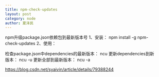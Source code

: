 ```yaml
---
title: npm-check-updates
layout: post
category: node
author: 夏泽民
---
```

npm升级package.json依赖包到最新版本号
1、安装：
npm install -g npm-check-updates
2、使用：

检查package.json中dependencies的最新版本：
ncu
更新dependencies到新版本：
ncu -u
更新全部到最新版本：
ncu -a
<!-- more -->
https://blog.csdn.net/syaivin/article/details/79388244
